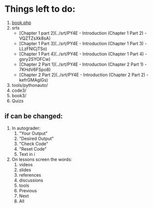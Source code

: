 Things left to do:
=================

1. [book.php](book.php)
2. srts
   * [Chapter 1 part 2](../srt/PY4E - Introduction (Chapter 1 Part 2) - VQZTZsXk8sA)
   * [Chapter 1 Part 3](../srt/PY4E - Introduction (Chapter 1 Part 3) - LLzFNlCjTSo)  
   * [Chapter 1 Part 4](../srt/PY4E - Introduction (Chapter 1 Part 4) - gsry2SYOFCw)
   * [Chapter 2 Part 1](../srt/PY4E - Introduction (Chapter 2 Part 1) - 7KHdV6FSpo8)
   * [Chapter 2 Part 2](../srt/PY4E - Introduction (Chapter 2 Part 2) - kefrGMAglGs)
5. tools/pythonauto/
6. code3/
7. book3/
8. Quizs


if can be changed:
-----------------
1. In autograder: 
   1. "Your Output"
   2. "Desired Output"
   3. "Check Code"
   4. "Reset Code"
   5. Text in *i*
2. On lessons screen the words:
   1. videos
   2. slides
   3. references
   4. discussions
   5. tools
   6. Previous
   7. Next
   8. All
   
